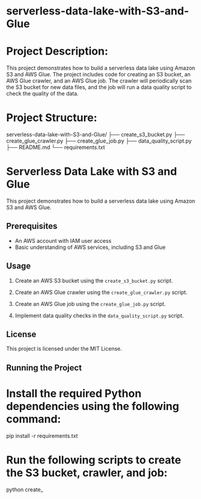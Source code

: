 # serverless-data-lake-with-S3-and-Glue
# Project Description:
This project demonstrates how to build a serverless data lake using Amazon S3 and AWS Glue. The project includes code for creating an S3 bucket, an AWS Glue crawler, and an AWS Glue job. The crawler will periodically scan the S3 bucket for new data files, and the job will run a data quality script to check the quality of the data.


# Project Structure:

serverless-data-lake-with-S3-and-Glue/
├── create_s3_bucket.py
├── create_glue_crawler.py
├── create_glue_job.py
├── data_quality_script.py
├── README.md
└── requirements.txt

# Serverless Data Lake with S3 and Glue

This project demonstrates how to build a serverless data lake using Amazon S3 and AWS Glue.

## Prerequisites

* An AWS account with IAM user access
* Basic understanding of AWS services, including S3 and Glue

## Usage

1. Create an AWS S3 bucket using the `create_s3_bucket.py` script.

2. Create an AWS Glue crawler using the `create_glue_crawler.py` script.

3. Create an AWS Glue job using the `create_glue_job.py` script.

4. Implement data quality checks in the `data_quality_script.py` script.

## License

This project is licensed under the MIT License.

## Running the Project

# Install the required Python dependencies using the following command:
pip install -r requirements.txt

# Run the following scripts to create the S3 bucket, crawler, and job:
python create_
